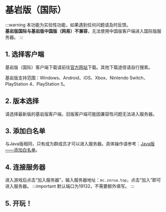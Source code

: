 # 基岩版（国际）
:::warning
本功能为实验性功能，如果遇到任何问题请及时反馈。<br>
**基岩版国际与基岩版中国版（网易）不兼容**，无法使用中国版客户端进入国际版服务器。
:::
## 1. 选择客户端
基岩版（国际）客户端下载请前往[官方网站](https://www.minecraft.net/zh-hans/download)下载。其他下载途径请自行搜索。

基岩版支持范围：Windows、Android、iOS、Xbox、Nintendo Switch、PlayStation 4、PlayStation 5。
## 2. 版本选择
请选择最新版的基岩版客户端，旧版客户端可能因兼容性问题无法进入服务器。
## 3. 添加白名单
与Java版相同，只有成为群成员才可以进入服务器。具体操作请参考：[Java版——添加白名单](/join/java.md#_3-添加白名单)。
## 4. 连接服务器
进入游戏后点击“加入服务器”，输入服务器地址：`mc.zorua.top`，点击“加入”即可进入服务器。
:::important 
默认端口为19132，不需要额外填写。
:::
## 5. 开玩！